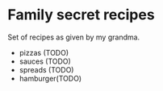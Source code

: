 # Family secret recipes

Set of recipes as given by my grandma.

* pizzas (TODO)
* sauces (TODO)
* spreads (TODO)
* hamburger(TODO)
